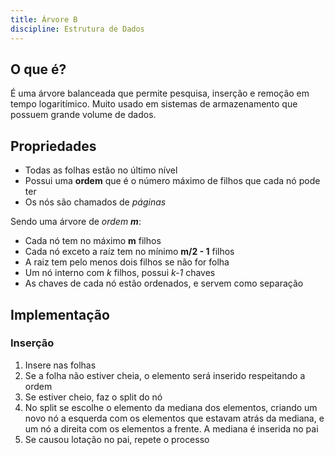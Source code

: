 ```yaml
---
title: Árvore B
discipline: Estrutura de Dados
---
```


## O que é?

É uma árvore balanceada que permite pesquisa, inserção e remoção em tempo logaritímico. Muito usado em sistemas de armazenamento que possuem grande volume de dados.

## Propriedades

- Todas as folhas estão no último nível
- Possui uma **ordem** que é o número máximo de filhos que cada nó pode ter
- Os nós são chamados de *páginas*

Sendo uma árvore de *ordem **m***:

- Cada nó tem no máximo **m** filhos
- Cada nó exceto a raíz tem no mínimo **m/2 - 1** filhos
- A raiz tem pelo menos dois filhos se não for folha
- Um nó interno com *k* filhos, possui *k-1* chaves
- As chaves de cada nó estão ordenados, e servem como separação

## Implementação

### Inserção

1. Insere nas folhas
2. Se a folha não estiver cheia, o elemento será inserido respeitando a ordem
3. Se estiver cheio, faz o split do nó
4. No split se escolhe o elemento da mediana dos elementos, criando um novo nó a esquerda com os elementos que estavam atrás da mediana, e um nó a direita com os elementos a frente. A mediana é inserida no pai
5. Se causou lotação no pai, repete o processo